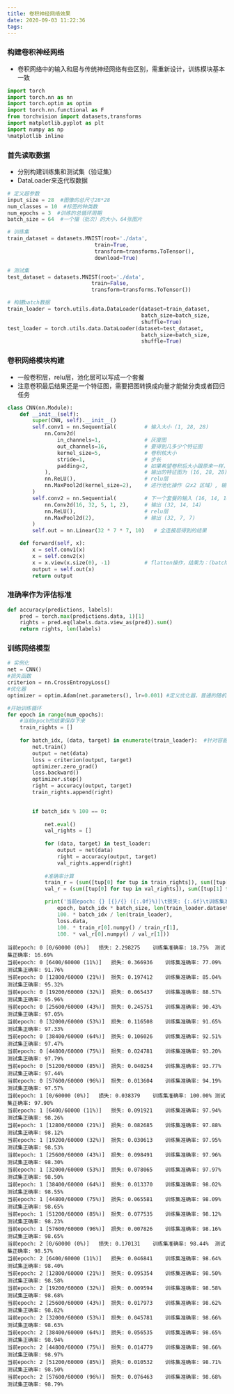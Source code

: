 ```yaml
---
title: 卷积神经网络效果
date: 2020-09-03 11:22:36
tags:
---
```


### 构建卷积神经网络

- 卷积网络中的输入和层与传统神经网络有些区别，需重新设计，训练模块基本一致


```python
import torch
import torch.nn as nn
import torch.optim as optim
import torch.nn.functional as F
from torchvision import datasets,transforms 
import matplotlib.pyplot as plt
import numpy as np
%matplotlib inline
```

### 首先读取数据

- 分别构建训练集和测试集（验证集）
- DataLoader来迭代取数据


```python
# 定义超参数 
input_size = 28  #图像的总尺寸28*28
num_classes = 10  #标签的种类数
num_epochs = 3  #训练的总循环周期
batch_size = 64  #一个撮（批次）的大小，64张图片

# 训练集
train_dataset = datasets.MNIST(root='./data',  
                            train=True,   
                            transform=transforms.ToTensor(),  
                            download=True) 

# 测试集
test_dataset = datasets.MNIST(root='./data', 
                           train=False, 
                           transform=transforms.ToTensor())

# 构建batch数据
train_loader = torch.utils.data.DataLoader(dataset=train_dataset, 
                                           batch_size=batch_size, 
                                           shuffle=True)
test_loader = torch.utils.data.DataLoader(dataset=test_dataset, 
                                           batch_size=batch_size, 
                                           shuffle=True)
```

### 卷积网络模块构建

- 一般卷积层，relu层，池化层可以写成一个套餐
- 注意卷积最后结果还是一个特征图，需要把图转换成向量才能做分类或者回归任务


```python
class CNN(nn.Module):
    def __init__(self):
        super(CNN, self).__init__()
        self.conv1 = nn.Sequential(         # 输入大小 (1, 28, 28)
            nn.Conv2d(
                in_channels=1,              # 灰度图
                out_channels=16,            # 要得到几多少个特征图
                kernel_size=5,              # 卷积核大小
                stride=1,                   # 步长
                padding=2,                  # 如果希望卷积后大小跟原来一样，需要设置padding=(kernel_size-1)/2 if stride=1
            ),                              # 输出的特征图为 (16, 28, 28)
            nn.ReLU(),                      # relu层
            nn.MaxPool2d(kernel_size=2),    # 进行池化操作（2x2 区域）, 输出结果为： (16, 14, 14)
        )
        self.conv2 = nn.Sequential(         # 下一个套餐的输入 (16, 14, 14)
            nn.Conv2d(16, 32, 5, 1, 2),     # 输出 (32, 14, 14)
            nn.ReLU(),                      # relu层
            nn.MaxPool2d(2),                # 输出 (32, 7, 7)
        )
        self.out = nn.Linear(32 * 7 * 7, 10)   # 全连接层得到的结果

    def forward(self, x):
        x = self.conv1(x)
        x = self.conv2(x)
        x = x.view(x.size(0), -1)           # flatten操作，结果为：(batch_size, 32 * 7 * 7)
        output = self.out(x)
        return output
```

### 准确率作为评估标准


```python
def accuracy(predictions, labels):
    pred = torch.max(predictions.data, 1)[1] 
    rights = pred.eq(labels.data.view_as(pred)).sum() 
    return rights, len(labels) 
```

### 训练网络模型


```python
# 实例化
net = CNN() 
#损失函数
criterion = nn.CrossEntropyLoss() 
#优化器
optimizer = optim.Adam(net.parameters(), lr=0.001) #定义优化器，普通的随机梯度下降算法

#开始训练循环
for epoch in range(num_epochs):
    #当前epoch的结果保存下来
    train_rights = [] 
    
    for batch_idx, (data, target) in enumerate(train_loader):  #针对容器中的每一个批进行循环
        net.train()                             
        output = net(data) 
        loss = criterion(output, target) 
        optimizer.zero_grad() 
        loss.backward() 
        optimizer.step() 
        right = accuracy(output, target) 
        train_rights.append(right) 

    
        if batch_idx % 100 == 0: 
            
            net.eval() 
            val_rights = [] 
            
            for (data, target) in test_loader:
                output = net(data) 
                right = accuracy(output, target) 
                val_rights.append(right)
                
            #准确率计算
            train_r = (sum([tup[0] for tup in train_rights]), sum([tup[1] for tup in train_rights]))
            val_r = (sum([tup[0] for tup in val_rights]), sum([tup[1] for tup in val_rights]))

            print('当前epoch: {} [{}/{} ({:.0f}%)]\t损失: {:.6f}\t训练集准确率: {:.2f}%\t测试集正确率: {:.2f}%'.format(
                epoch, batch_idx * batch_size, len(train_loader.dataset),
                100. * batch_idx / len(train_loader), 
                loss.data, 
                100. * train_r[0].numpy() / train_r[1], 
                100. * val_r[0].numpy() / val_r[1]))
```

    当前epoch: 0 [0/60000 (0%)]	损失: 2.298275	训练集准确率: 18.75%	测试集正确率: 16.69%
    当前epoch: 0 [6400/60000 (11%)]	损失: 0.366936	训练集准确率: 77.09%	测试集正确率: 91.76%
    当前epoch: 0 [12800/60000 (21%)]	损失: 0.197412	训练集准确率: 85.04%	测试集正确率: 95.32%
    当前epoch: 0 [19200/60000 (32%)]	损失: 0.065437	训练集准确率: 88.57%	测试集正确率: 95.96%
    当前epoch: 0 [25600/60000 (43%)]	损失: 0.245751	训练集准确率: 90.43%	测试集正确率: 97.05%
    当前epoch: 0 [32000/60000 (53%)]	损失: 0.116508	训练集准确率: 91.65%	测试集正确率: 97.33%
    当前epoch: 0 [38400/60000 (64%)]	损失: 0.106026	训练集准确率: 92.51%	测试集正确率: 97.47%
    当前epoch: 0 [44800/60000 (75%)]	损失: 0.024781	训练集准确率: 93.20%	测试集正确率: 97.79%
    当前epoch: 0 [51200/60000 (85%)]	损失: 0.040254	训练集准确率: 93.77%	测试集正确率: 97.44%
    当前epoch: 0 [57600/60000 (96%)]	损失: 0.013604	训练集准确率: 94.19%	测试集正确率: 97.57%
    当前epoch: 1 [0/60000 (0%)]	损失: 0.038379	训练集准确率: 100.00%	测试集正确率: 97.90%
    当前epoch: 1 [6400/60000 (11%)]	损失: 0.091921	训练集准确率: 97.94%	测试集正确率: 98.26%
    当前epoch: 1 [12800/60000 (21%)]	损失: 0.082685	训练集准确率: 97.88%	测试集正确率: 98.12%
    当前epoch: 1 [19200/60000 (32%)]	损失: 0.030613	训练集准确率: 97.95%	测试集正确率: 98.53%
    当前epoch: 1 [25600/60000 (43%)]	损失: 0.098491	训练集准确率: 97.96%	测试集正确率: 98.30%
    当前epoch: 1 [32000/60000 (53%)]	损失: 0.078065	训练集准确率: 97.97%	测试集正确率: 98.50%
    当前epoch: 1 [38400/60000 (64%)]	损失: 0.013370	训练集准确率: 98.02%	测试集正确率: 98.55%
    当前epoch: 1 [44800/60000 (75%)]	损失: 0.065581	训练集准确率: 98.09%	测试集正确率: 98.65%
    当前epoch: 1 [51200/60000 (85%)]	损失: 0.077535	训练集准确率: 98.12%	测试集正确率: 98.23%
    当前epoch: 1 [57600/60000 (96%)]	损失: 0.007826	训练集准确率: 98.16%	测试集正确率: 98.65%
    当前epoch: 2 [0/60000 (0%)]	损失: 0.170131	训练集准确率: 98.44%	测试集正确率: 98.57%
    当前epoch: 2 [6400/60000 (11%)]	损失: 0.046841	训练集准确率: 98.64%	测试集正确率: 98.40%
    当前epoch: 2 [12800/60000 (21%)]	损失: 0.095354	训练集准确率: 98.50%	测试集正确率: 98.58%
    当前epoch: 2 [19200/60000 (32%)]	损失: 0.009594	训练集准确率: 98.58%	测试集正确率: 98.68%
    当前epoch: 2 [25600/60000 (43%)]	损失: 0.017973	训练集准确率: 98.62%	测试集正确率: 98.82%
    当前epoch: 2 [32000/60000 (53%)]	损失: 0.045781	训练集准确率: 98.66%	测试集正确率: 98.63%
    当前epoch: 2 [38400/60000 (64%)]	损失: 0.056535	训练集准确率: 98.65%	测试集正确率: 98.94%
    当前epoch: 2 [44800/60000 (75%)]	损失: 0.014779	训练集准确率: 98.66%	测试集正确率: 98.97%
    当前epoch: 2 [51200/60000 (85%)]	损失: 0.010532	训练集准确率: 98.71%	测试集正确率: 98.50%
    当前epoch: 2 [57600/60000 (96%)]	损失: 0.076463	训练集准确率: 98.68%	测试集正确率: 98.79%



```python

```


```python

```